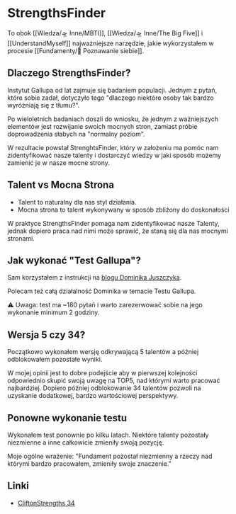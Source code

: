 # StrengthsFinder
To obok [[Wiedza/🛸 Inne/MBTI]], [[Wiedza/🛸 Inne/The Big Five]] i [[UnderstandMyself]] najważniejsze narzędzie, jakie wykorzystałem w procesie [[Fundamenty/💛 Poznawanie siebie]].

## Dlaczego StrengthsFinder?
Instytut Gallupa od lat zajmuje się badaniem populacji. Jednym z pytań, które sobie zadał, dotyczyło tego "dlaczego niektóre osoby tak bardzo wyróżniają się z tłumu?". 

Po wieloletnich badaniach doszli do wniosku, że jednym z ważniejszych elementów jest rozwijanie swoich mocnych stron, zamiast próbie doprowadzenia słabych na "normalny poziom".

W rezultacie powstał StrenghtsFinder, który w założeniu ma pomóc nam zidentyfikować nasze talenty i dostarczyć wiedzy w jaki sposób możemy zamienić je w nasze mocne strony.

## Talent vs Mocna Strona
- Talent to naturalny dla nas styl działania.
- Mocna strona to talent wykonywany w sposób zbliżony do doskonałości

W praktyce StrengthsFinder pomaga nam zidentyfikować nasze Talenty, jednak dopiero praca nad nimi może sprawić, że staną się dla nas mocnymi stronami.

## Jak wykonać "Test Gallupa"?
Sam korzystałem z instrukcji na [blogu Dominika Juszczyka](https://dominikjuszczyk.pl/2016/03/jak-zrobic-test-strengthsfinder-po-polsku/). 

Polecam też całą działalność Dominika w temacie Testu Gallupa. 

⚠️ Uwaga: test ma ~180 pytań i warto zarezerwować sobie na jego wykonanie minimum 2 godziny. 

## Wersja 5 czy 34? 
Początkowo wykonałem wersję odkrywającą 5 talentów a później odblokowałem pozostałe wyniki. 

W mojej opinii jest to dobre podejście aby w pierwszej kolejności odpowiednio skupić swoją uwagę na TOP5, nad którymi warto pracować najbardziej. Dopiero później odblokowanie 34 talentów pozwoli na uzyskanie dodatkowej, bardzo wartościowej perspektywy. 

## Ponowne wykonanie testu
Wykonałem test ponownie po kilku latach. Niektóre talenty pozostały niezmienne a inne całkowicie zmieniły swoją pozycję.

Moje ogólne wrażenie: "Fundament pozostał niezmienny a rzeczy nad którymi bardzo pracowałem, zmieniły swoje znaczenie."

## Linki
- [CliftonStrengths 34](https://store.gallup.com/p/en-ie/10003/cliftonstrengths-34)